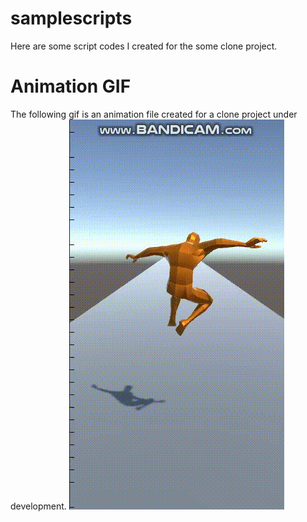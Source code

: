 # samplescripts
Here are some script codes I created for the some clone project.

# Animation GIF
The following gif is an animation file created for a clone project under development.
![](https://github.com/ksensazli/samplescripts/blob/main/Animation.gif)
